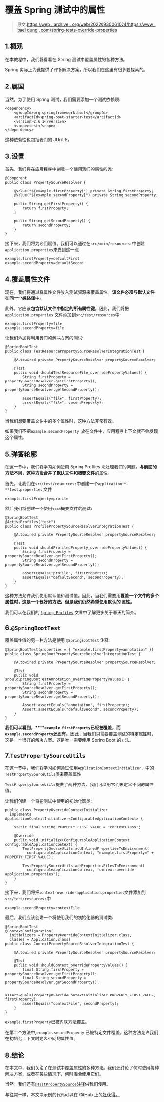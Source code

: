 # 覆盖 Spring 测试中的属性

> 原文:[https://web . archive . org/web/20220930061024/https://www . bael dung . com/spring-tests-override-properties](https://web.archive.org/web/20220930061024/https://www.baeldung.com/spring-tests-override-properties)

## 1.概观

在本教程中，我们将看看在 Spring 测试中覆盖属性的各种方法。

Spring 实际上为此提供了许多解决方案，所以我们在这里有很多要探索的。

## 2.属国

当然，为了使用 Spring 测试，我们需要添加一个测试依赖项:

```
<dependency>
    <groupId>org.springframework.boot</groupId>
    <artifactId>spring-boot-starter-test</artifactId>
    <version>2.6.1</version>
    <scope>test</scope>
</dependency>
```

这种依赖性也包括我们的 JUnit 5。

## 3.设置

首先，我们将在应用程序中创建一个使用我们的属性的类:

```
@Component
public class PropertySourceResolver {

    @Value("${example.firstProperty}") private String firstProperty;
    @Value("${example.secondProperty}") private String secondProperty;

    public String getFirstProperty() {
        return firstProperty;
    }

    public String getSecondProperty() {
        return secondProperty;
    }
}
```

接下来，我们将为它们赋值。我们可以通过在`src/main/resources:`中创建`application.properties`来做到这一点

```
example.firstProperty=defaultFirst
example.secondProperty=defaultSecond
```

## 4.覆盖属性文件

现在，我们将通过将属性文件放入测试资源来覆盖属性。**该文件必须与默认文件** **在同一个类路径**中。

此外，它应该**包含默认文件中指定的所有属性键**。因此，我们将把`application.properties` 文件添加到`src/test/resources`中:

```
example.firstProperty=file
example.secondProperty=file
```

让我们添加将利用我们的解决方案的测试:

```
@SpringBootTest
public class TestResourcePropertySourceResolverIntegrationTest {

    @Autowired private PropertySourceResolver propertySourceResolver;

    @Test
    public void shouldTestResourceFile_overridePropertyValues() {
        String firstProperty = propertySourceResolver.getFirstProperty();
        String secondProperty = propertySourceResolver.getSecondProperty();

        assertEquals("file", firstProperty);
        assertEquals("file", secondProperty);
    }
}
```

当我们想要覆盖文件中的多个属性时，这种方法非常有效。

如果我们不把`example.secondProperty `放在文件中，应用程序上下文就不会发现这个属性。

## 5.弹簧轮廓

在这一节中，我们将学习如何使用 Spring Profiles 来处理我们的问题。**与前面的** **方法不同，这种方法合并了默认文件和概要文件**的属性。

首先，让我们在`src/test/resources:`中创建一个`application**–**test.properties` 文件

```
example.firstProperty=profile
```

然后我们将创建一个使用`test`概要文件的测试:

```
@SpringBootTest
@ActiveProfiles("test")
public class ProfilePropertySourceResolverIntegrationTest {

    @Autowired private PropertySourceResolver propertySourceResolver;

    @Test
    public void shouldProfiledProperty_overridePropertyValues() {
        String firstProperty = propertySourceResolver.getFirstProperty();
        String secondProperty = propertySourceResolver.getSecondProperty();

        assertEquals("profile", firstProperty);
        assertEquals("defaultSecond", secondProperty);
    }
}
```

这种方法允许我们使用默认值和测试值。因此，当我们需要用**覆盖一个文件的多个属性时，这是一个很好的方法，但是我们仍然希望使用默认的** **属性。**

我们可以在我们的 [`Spring Profiles`](/web/20220626075642/https://www.baeldung.com/spring-profiles) 文章中了解更多关于春天的简介。

## 6.`@SpringBootTest`

覆盖属性值的另一种方法是使用 `@SpringBootTest` 注释:

```
@SpringBootTest(properties = { "example.firstProperty=annotation" })
public class SpringBootPropertySourceResolverIntegrationTest {

    @Autowired private PropertySourceResolver propertySourceResolver;

    @Test
    public void shouldSpringBootTestAnnotation_overridePropertyValues() {
        String firstProperty = propertySourceResolver.getFirstProperty();
        String secondProperty = propertySourceResolver.getSecondProperty();

        Assert.assertEquals("annotation", firstProperty);
        Assert.assertEquals("defaultSecond", secondProperty);
    }
}
```

**我们可以看到，****`example.firstProperty`已经被覆盖，而`example.secondProperty`还没有**。因此，当我们只需要覆盖测试的特定属性时，这是一个很好的解决方案。这是唯一需要使用 Spring Boot 的方法。

## 7.`TestPropertySourceUtils`

在这一节中，我们将学习如何通过使用`ApplicationContextInitializer. `中的`TestPropertySourceUtils`类来覆盖属性

`TestPropertySourceUtils`提供了两种方法，我们可以用它们来定义不同的属性值。

让我们创建一个将在测试中使用的初始化器类:

```
public class PropertyOverrideContextInitializer
  implements ApplicationContextInitializer<ConfigurableApplicationContext> {

    static final String PROPERTY_FIRST_VALUE = "contextClass";

    @Override
    public void initialize(ConfigurableApplicationContext configurableApplicationContext) {
        TestPropertySourceUtils.addInlinedPropertiesToEnvironment(
          configurableApplicationContext, "example.firstProperty=" + PROPERTY_FIRST_VALUE);

        TestPropertySourceUtils.addPropertiesFilesToEnvironment(
          configurableApplicationContext, "context-override-application.properties");
    }
}
```

接下来，我们将把`context-override-application.properties`文件添加到`src/test/resources:`中

```
example.secondProperty=contextFile
```

最后，我们应该创建一个将使用我们的初始化器的测试类:

```
@SpringBootTest
@ContextConfiguration(
  initializers = PropertyOverrideContextInitializer.class,
  classes = Application.class)
public class ContextPropertySourceResolverIntegrationTest {

    @Autowired private PropertySourceResolver propertySourceResolver;

    @Test
    public void shouldContext_overridePropertyValues() {
        final String firstProperty = propertySourceResolver.getFirstProperty();
        final String secondProperty = propertySourceResolver.getSecondProperty();

        assertEquals(PropertyOverrideContextInitializer.PROPERTY_FIRST_VALUE, firstProperty);
        assertEquals("contextFile", secondProperty);
    }
}
```

`example.firstProperty`已被内联方法覆盖。

在第二个方法中,`example.secondProperty` 已被特定文件覆盖。这种方法允许我们在初始化上下文时定义不同的属性值。

## 8.结论

在本文中，我们关注了在测试中覆盖属性的多种方法。我们还讨论了何时使用每种解决方案，或者在某些情况下，何时混合使用它们。

当然，我们还有[`@TestPropertySource`注释](/web/20220626075642/https://www.baeldung.com/spring-test-property-source)供我们使用。

与往常一样，本文中示例的代码可以在 GitHub 上的[处获得。](https://web.archive.org/web/20220626075642/https://github.com/eugenp/tutorials/tree/master/testing-modules/spring-testing)